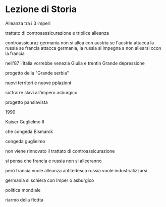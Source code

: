# Lezione di Storia

Alleanza tra i 3 imperi

trattato di controasssicurazione e triplice alleanza

controassicuraz
germania non si allea con austria se l'austria attacca la russia
se francia attacca germania, la russia si impegna a non allearsi ccon la francia


nell'87 l'italia vorrebbe venezia Giulia e trentin
Grande depressione

progetto della "Grande serbia"

nuovi territori e nuove pplazioni

sottrarre slavi all'impero asburgico


progetto panslavista


1990

Kaiser Guglielmo II

che congeda Bismarck

congeda guglielmo

non viene rinnovato il trattato di controassicurazione

si pensa che francia e russia non si alleeranno


però
francia vuole alleanza antitedesca
russia vuole industrializzarsi

germania si schiera con Imper o asburgico

politica mondiale

riarmo della flottta
<!--stackedit_data:
eyJoaXN0b3J5IjpbMTc4ODg4ODkwMSwtMTUzNzU2MzgxLC0xOD
UyNjk4Mzg2LC0xNDc5NDYyODYwLC0xMjgyMDcyMzc3XX0=
-->